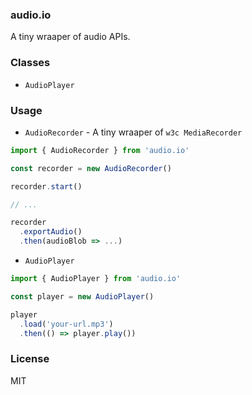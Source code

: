 
### audio.io

A tiny wraaper of audio APIs.

### Classes

* `AudioPlayer`

### Usage

* `AudioRecorder` - A tiny wraaper of `w3c MediaRecorder`

```js
import { AudioRecorder } from 'audio.io'

const recorder = new AudioRecorder()

recorder.start()

// ...

recorder
  .exportAudio()
  .then(audioBlob => ...)
```

* `AudioPlayer`

```js
import { AudioPlayer } from 'audio.io'

const player = new AudioPlayer()

player
  .load('your-url.mp3')
  .then(() => player.play())
```

### License
MIT
